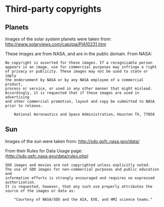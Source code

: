 
Third-party copyrights
======================

Planets
-------
Images of the solar system planets were taken from:
	http://www.solarviews.com/cap/pia/PIA10231.htm

These images are from NASA, and are in the public domain. From NASA:

	No copyright is asserted for these images. If a recognizable person
	appears in an image, use for commercial purposes may infringe a right
	of privacy or publicity. These images may not be used to state or imply
	the endorsement by NASA or by any NASA employee of a commercial product,
	process or service, or used in any other manner that might mislead.
	Accordingly, it is requested that if these images are used in advertising
	and other commercial promotion, layout and copy be submitted to NASA prior to release.

		National Aeronautics and Space Administration, Houston TX, 77058


Sun
----
Images of the sun were taken from:
	http://sdo.gsfc.nasa.gov/data/

From their Rules for Data Usage page: (http://sdo.gsfc.nasa.gov/data/rules.php)

	SDO images and movies are not copyrighted unless explicitly noted.
	The use of SDO images for non-commercial purposes and public education and
	information efforts is strongly encouraged and requires no expressed authorization.
	It is requested, however, that any such use properly attributes the source of the images or data as:
		
		"Courtesy of NASA/SDO and the AIA, EVE, and HMI science teams."
